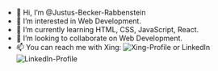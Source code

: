 - 👋 Hi, I’m @Justus-Becker-Rabbenstein
- 👀 I’m interested in Web Development.
- 🌱 I’m currently learning HTML, CSS, JavaScript, React.
- 💞️ I’m looking to collaborate on Web Development.
- 📫 You can reach me with Xing: ![Xing-Profile](https://www.xing.com/profile/Justus_BeckerRabbenstein)
 or LinkedIn ![LinkedIn-Profile](https://de.linkedin.com/in/justus-becker-rabbenstein-b33b07177)
<!---
Justus-Becker-Rabbenstein/Justus-Becker-Rabbenstein is a ✨ special ✨ repository because its `README.md` (this file) appears on your GitHub profile.
You can click the Preview link to take a look at your changes.
--->
